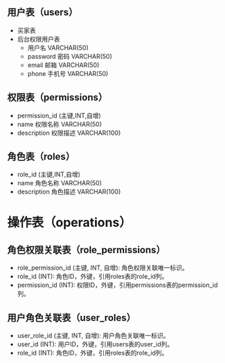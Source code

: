 ## 用户表（users）
- 买家表
- 后台权限用户表
  - 用户名 VARCHAR(50)
  - password 密码 VARCHAR(50)
  - email 邮箱 VARCHAR(50)
  - phone 手机号 VARCHAR(50)
## 权限表（permissions）
- permission_id (主键,INT,自增)
- name 权限名称 VARCHAR(50)
- description 权限描述 VARCHAR(100)
## 角色表（roles）
- role_id (主键,INT,自增)
- name 角色名称 VARCHAR(50)
- description 角色描述 VARCHAR(100)
# 操作表（operations）
## 角色权限关联表（role_permissions）
- role_permission_id (主键, INT, 自增): 角色权限关联唯一标识。
- role_id (INT): 角色ID，外键，引用roles表的role_id列。
- permission_id (INT): 权限ID，外键，引用permissions表的permission_id列。
## 用户角色关联表（user_roles）
- user_role_id (主键, INT, 自增): 用户角色关联唯一标识。
- user_id (INT): 用户ID，外键，引用users表的user_id列。
- role_id (INT): 角色ID，外键，引用roles表的role_id列。
